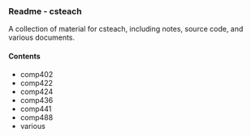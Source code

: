 ### Readme - csteach

A collection of material for csteach, including notes, source code, and various documents.

#### Contents
  * comp402
  * comp422
  * comp424
  * comp436
  * comp441
  * comp488
  * various
